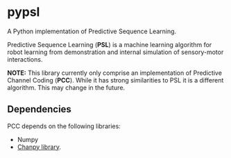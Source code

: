 pypsl
=====

A Python implementation of Predictive Sequence Learning. 

Predictive Sequence Learning (**PSL**) is a machine learning algorithm for robot learning from demonstration and internal simulation of sensory-motor interactions. 

**NOTE:** This library currently only comprise an implementation of Predictive Channel Coding (**PCC**). While it has strong similarities to PSL it is a different algorithm. This may change in the future. 

Dependencies
------------

PCC depends on the following libraries: 
* Numpy
* [Chanpy library](https://github.com/micfe03/channel_representation). 

